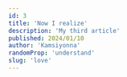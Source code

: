 ```yaml
---
id: 3
title: 'Now I realize'
description: 'My third article'
published: 2024/01/10
author: 'Kamsiyonna'
randomProp: 'understand'
slug: 'love'
---
```

